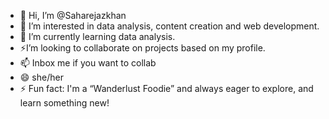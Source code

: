 - 👋 Hi, I’m @Saharejazkhan
- 👀 I’m interested in data analysis, content creation and web development.
- 🌱 I’m currently learning data analysis.
- ⚡I’m looking to collaborate on projects based on my profile.
- 📫 Inbox me if you want to collab
- 😄 she/her
- ⚡ Fun fact: I'm a “Wanderlust Foodie” and always eager to explore, and learn something new!

<!---
Saharejazkhan/Saharejazkhan is a ✨ special ✨ repository because its `README.md` (this file) appears on your GitHub profile.
You can click the Preview link to take a look at your changes.
--->
